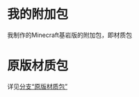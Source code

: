 # 我的附加包
我制作的Minecraft基岩版的附加包，即材质包
# 原版材质包
详见<a href="https://github.com/FunMinecraft/My_Bedrock_Edition_Add-on/blob/%E5%8E%9F%E7%89%88%E6%9D%90%E8%B4%A8%E5%8C%85/README.md">分支“原版材质包”</a>
